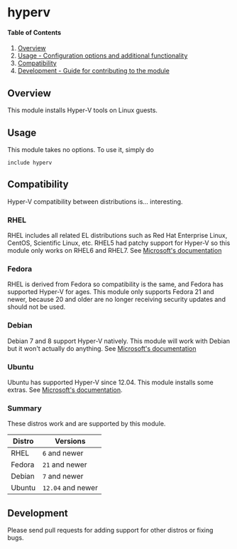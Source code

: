 # hyperv

#### Table of Contents

1. [Overview](#overview)
4. [Usage - Configuration options and additional functionality](#usage)
5. [Compatibility](#compatibility)
6. [Development - Guide for contributing to the module](#development)

## Overview

This module installs Hyper-V tools on Linux guests.

## Usage

This module takes no options. To use it, simply do

```puppet
include hyperv
```

## Compatibility

Hyper-V compatibility between distributions is... interesting.

### RHEL

RHEL includes all related EL distributions such as Red Hat Enterprise Linux, CentOS, Scientific Linux, etc. RHEL5 had patchy support for Hyper-V so this module only works on RHEL6 and RHEL7. See [Microsoft's documentation](https://technet.microsoft.com/en-US/library/dn531026.aspx)

### Fedora

RHEL is derived from Fedora so compatibility is the same, and Fedora has supported Hyper-V for ages. This module only supports Fedora 21 and newer, because 20 and older are no longer receiving security updates and should not be used.

### Debian

Debian 7 and 8 support Hyper-V natively. This module will work with Debian but it won't actually do anything. See [Microsoft's documentation](https://technet.microsoft.com/en-US/library/dn614985.aspx)

### Ubuntu

Ubuntu has supported Hyper-V since 12.04. This module installs some extras. See [Microsoft's documentation](https://technet.microsoft.com/en-us/library/dn531029.aspx).

### Summary

These distros work and are supported by this module.

| Distro | Versions          |
| ------ |-------------------|
| RHEL   | `6` and newer     |
| Fedora | `21` and newer    |
| Debian | `7` and newer     |
| Ubuntu | `12.04` and newer |


## Development

Please send pull requests for adding support for other distros or fixing bugs.
